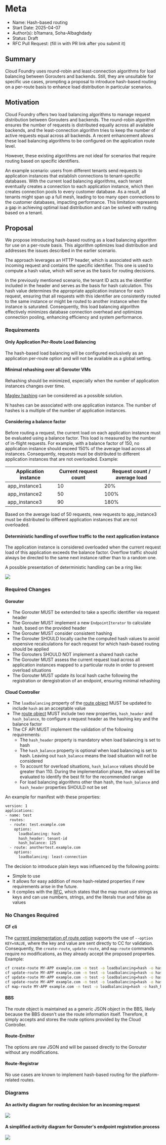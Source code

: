 # Meta
[meta]: #meta
- Name: Hash-based routing
- Start Date: 2025-04-07
- Author(s): b1tamara, Soha-Albaghdady
- Status: Draft <!-- Acceptable values: Draft, Approved, On Hold, Superseded -->
- RFC Pull Request: (fill in with PR link after you submit it)


## Summary

Cloud Foundry uses round-robin and least-connection algorithms for load balancing between Gorouters and backends. Still, 
they are unsuitable for specific use cases, prompting a proposal to introduce hash-based routing on a per-route basis to 
enhance load distribution in particular scenarios.

## Motivation

Cloud Foundry offers two load balancing algorithms to manage request distribution between Gorouters and backends. The 
round-robin algorithm ensures the number of requests is distributed equally across all available backends, and the 
least-connection algorithm tries to keep the number of active requests equal across all backends. A recent enhancement 
allows these load balancing algorithms to be configured on the application route level.

However, these existing algorithms are not ideal for scenarios that require routing based on specific identifiers.

An example scenario: users from different tenants send requests to application instances that establish connections to 
tenant-specific databases. With the current load balancing algorithms, each tenant eventually creates a connection to each 
application instance, which then creates connection pools to every customer database. As a result, all tenants might span 
up a full mesh, leading to too many open connections to the customer databases, impacting performance. This limitation 
represents a gap in achieving optimal load distribution and can be solved with routing based on a tenant.

## Proposal

We propose introducing hash-based routing as a load balancing algorithm for use on a per-route basis. This algorithm 
optimizes load distribution and addresses the issues described in the earlier scenario.

The approach leverages an HTTP header, which is associated with each incoming request and contains the specific identifier. 
This one is used to compute a hash value, which will serve as the basis for routing decisions.

In the previously mentioned scenario, the tenant ID acts as the identifier included in the header and serves as the basis 
for hash calculation. This hash value determines the appropriate application instance for each request, ensuring that 
all requests with this identifier are consistently routed to the same instance or might be routed to another instance 
when the instance is saturated. Consequently, this load balancing algorithm effectively minimizes database connection 
overhead and optimizes connection pooling, enhancing efficiency and system performance.

### Requirements

#### Only Application Per-Route Load Balancing
The hash-based load balancing will be configured exclusively as an application per-route option and will not be available as a global setting.

#### Minimal rehashing over all Gorouter VMs
Rehashing should be minimized, especially when the number of application instances changes over time.

[Maglev hashing](https://storage.googleapis.com/gweb-research2023-media/pubtools/2904.pdf) can be considered as a possible solution.

N hashes can be associated with one application instance. The number of hashes is a multiple of the number of application instances. 

#### Considering a balance factor
Before routing a request, the current load on each application instance must be evaluated using a balance factor. This load is measured by the number of in-flight requests. For example, with a balance factor of 150, no application instance should exceed 150% of the average load across all instances. Consequently, requests must be distributed to different application instances that are not overloaded.
Example:

| Application instance | Current request count	 | Request count / average load |
|----------------------|------------------------|------------------------------|
| app_instance1        | 10                     | 20%                          |
| app_instance2        | 50                     | 100%                         |
| app_instance3        | 90                     | 180%                         |

Based on the average load of 50 requests, new requests to app_instance3 must be distributed to different application instances that are not overloaded.

#### Deterministic handling of overflow traffic to the next application instance
The application instance is considered overloaded when the current request load of this application exceeds the balance factor. Overflow traffic should always be directed to the same next instance rather than to a random one.

A possible presentation of deterministic handling can be a ring like:

![](rfc-draft-hash-based-routing/HashRing.drawio.png)

### Required Changes

#### Gorouter
- The Gorouter MUST be extended to take a specific identifier via request header
- The Gorouter MUST implement a new `EndpointIterator` to calculate hash, based on the provided header 
- The Gorouter MUST consider consistent hashing 
- The Gorouter SHOULD locally cache the computed hash values to avoid expensive recalculations for each request for which 
hash-based routing should be applied
- The Gorouters SHOULD NOT implement a shared hash cache
- The Gorouter MUST assess the current request load across all application instances mapped to a particular route in order to prevent overload situations
- The Gorouter MUST update its local hash cache following the registration or deregistration of an endpoint, ensuring minimal rehashing

#### Cloud Controller
- The `loadbalancing` property of the [route object](https://v3-apidocs.cloudfoundry.org/version/3.190.0/index.html#the-route-options-object) MUST be updated to include `hash` as an acceptable value
- The [route object](https://v3-apidocs.cloudfoundry.org/version/3.190.0/index.html#the-route-options-object) MUST 
include two new properties, `hash_header` and `hash_balance`, to configure a request header as the hashing key and the balance factor
- The CF API MUST implement the validation of the following requirements:
  - The `hash_header` property is mandatory when load balancing is set to hash
  - The `hash_balance` property is optional when load balancing is set to hash. Leaving out `hash_balance` means the load situation will not be considered
  - To account for overload situations, `hash_balance` values should be greater than 110. During the implementation phase, the values will be evaluated to identify the best fit for the recommended range
  - For load balancing algorithms other than hash, the `hash_balance` and `hash_header` properties SHOULD not be set

An example for manifest with these properties: 
```bash
version: 1
applications:
- name: test
  routes:
  - route: test.example.com
    options:
      loadbalancing: hash
      hash_header: tenant-id
      hash_balance: 125
  - route: anothertest.example.com
    options:
      loadbalancing: least-connection
```

The decision to introduce plain keys was influenced by the following points:
- Simple to use
- It allows for easy addition of more hash-related properties if new requirements arise in the future.
- It complies with the [RFC](https://github.com/cloudfoundry/community/blob/main/toc/rfc/rfc-0027-generic-per-route-features.md#proposal), which states that the map must use strings as keys and can use numbers, strings, and the literals true and false as values

### No Changes Required

#### CF cli
The [current implementation of route option](https://github.com/cloudfoundry/cli/blob/main/resources/options_resource.go) 
supports the use of `--option KEY=VALUE`, where the key and value are sent directly to CC for validation. Consequently, 
the `create-route`, `update-route`, and `map-route` commands require no modifications, as they already accept the proposed properties.
Example: 
```bash
cf create-route MY-APP example.com -n test -o loadbalancing=hash -o hash_header=tenant-id -o hash_balance=125
cf update-route MY-APP example.com -n test -o loadbalancing=hash -o hash_header=tenant-id -o hash_balance=125
cf update-route MY-APP example.com -n test -o loadbalancing=hash -o hash_header=tenant-id
cf update-route MY-APP example.com -n test -o loadbalancing=hash -o hash_balance=125
cf map-route MY-APP example.com -n test -o loadbalancing=hash -o hash_header=tenant-id -o hash_balance=125
```

#### BBS
The route object is maintained as a generic JSON object in the BBS, likely because the BBS doesn't use the route 
information itself. Therefore, it simply accepts and stores the route options provided by the Cloud Controller.

#### Route-Emitter
The options are raw JSON and will be passed directly to the Gorouter without any modifications.

#### Route-Registrar
No use cases are known to implement hash-based routing for the platform-related routes. 

### Diagrams

#### An activity diagram for routing decision for an incoming request

![](rfc-draft-hash-based-routing/ActivityDiagram.drawio.png)

#### A simplified activity diagram for Gorouter's endpoint registration process

![](rfc-draft-hash-based-routing/EndpointRegistration.drawio.png)
